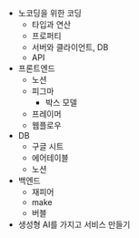 #
- 노코딩을 위한 코딩
	- 타입과 연산
	- 프로퍼티
	- 서버와 클라이언트, DB
	- API
- 프론트엔드
	- 노션
	- 피그마
		- 박스 모델
	- 프레이머
	- 웹플로우
- DB
	- 구글 시트
	- 에어테이블
	- 노션
- 백엔드
	- 재피어
	- make
	- 버블
- 생성형 AI를 가지고 서비스 만들기